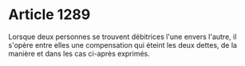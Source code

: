 # Article 1289

Lorsque deux personnes se trouvent débitrices l'une envers l'autre, il s'opère entre elles une compensation qui éteint les deux dettes, de la manière et dans les cas ci-après exprimés.
